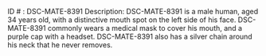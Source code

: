 ID # : DSC-MATE-8391
Description: DSC-MATE-8391 is a male human, aged 34 years old, with a distinctive mouth spot on the left side of his face. DSC-MATE-8391 commonly wears a medical mask to cover his mouth, and a purple cap with a headset. DSC-MATE-8391 also has a silver chain around his neck that he never removes.